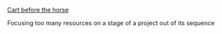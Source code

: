 [Cart before the horse](https://en.wikipedia.org/wiki/Cart_before_the_horse)

Focusing too many resources on a stage of a project out of its sequence

